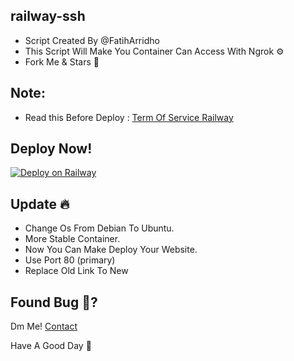 ## railway-ssh

* Script Created By @FatihArridho
* This Script Will Make You Container Can Access With Ngrok ⚙️
* Fork Me & Stars 🤩 

## Note:
* Read this Before Deploy : [Term Of Service Railway](https://railway.app/legal/fair-use)

## Deploy Now!
[![Deploy on Railway](https://railway.app/button.svg)](https://railway.app/template/TwuGFz?referralCode=Zcw1a4)

## Update 🔥
* Change Os From Debian To Ubuntu.
* More Stable Container.
* Now You Can Make Deploy Your Website.
* Use Port 80 (primary)
* Replace Old Link To New

## Found Bug 🐛?
Dm Me! [Contact](https://t.me/plexavor)

Have A Good Day 🌟
